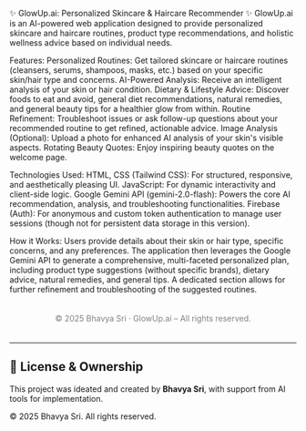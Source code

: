 ✨ GlowUp.ai: Personalized Skincare & Haircare Recommender ✨
GlowUp.ai is an AI-powered web application designed to provide personalized skincare and haircare routines, product type recommendations, and holistic wellness advice based on individual needs.

Features:
Personalized Routines: Get tailored skincare or haircare routines (cleansers, serums, shampoos, masks, etc.) based on your specific skin/hair type and concerns.
AI-Powered Analysis: Receive an intelligent analysis of your skin or hair condition.
Dietary & Lifestyle Advice: Discover foods to eat and avoid, general diet recommendations, natural remedies, and general beauty tips for a healthier glow from within.
Routine Refinement: Troubleshoot issues or ask follow-up questions about your recommended routine to get refined, actionable advice.
Image Analysis (Optional): Upload a photo for enhanced AI analysis of your skin's visible aspects.
Rotating Beauty Quotes: Enjoy inspiring beauty quotes on the welcome page.

Technologies Used:
HTML, CSS (Tailwind CSS): For structured, responsive, and aesthetically pleasing UI.
JavaScript: For dynamic interactivity and client-side logic.
Google Gemini API (gemini-2.0-flash): Powers the core AI recommendation, analysis, and troubleshooting functionalities.
Firebase (Auth): For anonymous and custom token authentication to manage user sessions (though not for persistent data storage in this version).

How it Works:
Users provide details about their skin or hair type, specific concerns, and any preferences. The application then leverages the Google Gemini API to generate a comprehensive, multi-faceted personalized plan, including product type suggestions (without specific brands), dietary advice, natural remedies, and general tips. A dedicated section allows for further refinement and troubleshooting of the suggested routines.

<footer style="text-align:center; padding: 20px; font-size: 14px; color: gray;">
  © 2025 Bhavya Sri · GlowUp.ai – All rights reserved.
</footer>

---

## 📄 License & Ownership

This project was ideated and created by **Bhavya Sri**, with support from AI tools for implementation.

© 2025 Bhavya Sri. All rights reserved.


